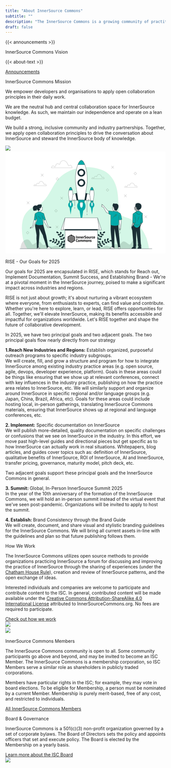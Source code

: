 ```yaml
---
title: "About InnerSource Commons"
subtitle: ""
description: "The InnerSource Commons is a growing community of practitioners with the goal of creating and sharing knowledge about InnerSource."
draft: false
---
```


<section class="section">
  <div class="container">
    <div class="row align-items-center">
      <div class="col-md-4 mb-4 mb-md-0">
        {{< announcements >}}
      </div>
      <div class="col-md-7">
        <p class="section-title h2">InnerSource Commons Vision</p>
        <p>{{< about-text >}}
        </p>
        <a href="/about/announcements" class="btn-link">Announcements <i class="ti-arrow-right"></i></a>
      </div>
    </div>
  </div>
</section>


<section class="section bg-light">
  <div class="container">
    <div class="row text-right align-items-center">
      <div class="col-md-6">
        <p class="section-title h2">InnerSource Commons Mission</p>
        <p>We empower developers and organisations to apply open collaboration principles in their daily work. </p>
        <p>We are the neutral hub and central collaboration space for InnerSource knowledge. As such, we maintain our independence and operate on a lean budget.</p>
        <p>We build a strong, inclusive community and industry partnerships. Together, we apply open collaboration principles to drive the conversation about InnerSource and steward the InnerSource body of knowledge.
        </p>
      </div>
      <div class="col-md-6 mt-4 mb-4 mb-md-0 float-right">
        <img src="/images/about/illustrations/creative.png" class="img-fluid pl-4 pr-4">
      </div>
    </div>
  </div>
</section>

<section class="section">
  <div class="container">
    <div class="row align-items-center">
      <div class="col-md-5 mb-4 mb-md-0">
       <img src="/images/about/illustrations/rocket-launch.png" class="img-fluid pl-4 pr-4">
      </div>
      <div class="col-md-6">

<a name="2025-goals"></a>
          <p class="section-title h2">RISE - Our Goals for 2025</p>
          <p>
          Our goals for 2025 are encapsulated in RISE, which stands for Reach out, Implement Documentation, Summit Success, and Establishing Brand - We're at a pivotal moment in the InnerSource journey, poised to make a significant impact across industries and regions.

  RISE is not just about growth; it's about nurturing a vibrant ecosystem where everyone, from enthusiasts to experts, can find value and contribute. Whether you're here to explore, learn, or lead, RISE offers opportunities for all. Together, we'll elevate InnerSource, making its benefits accessible and impactful for organizations worldwide. Let's RISE together and shape the future of collaborative development.

  In 2025, we have two principal goals and two adjacent goals. The two principal goals flow nearly directly from our strategy
          </p>
          <p><b>1.Reach New Industries and Regions:</b> Establish organized, purposeful outreach programs to specific industry subgroups. <br>
            We will create, fill, and grow a structure and program for how to integrate InnerSource among existing industry practice areas (e.g. open source, agile, devops, developer experience, platform). Goals in these areas could be things like ensuring that we show up at relevant conferences, connect with key influences in the industry practice, publishing on how the practice area relates to InnerSource, etc.
              We will similarly support and organize around InnerSource in specific regional and/or language groups (e.g. Japan, China, Brazil, Africa, etc). Goals for these areas could include hosting local, in-person gatherings, translating InnerSource Commons materials, ensuring that InnerSource shows up at regional and language conferences, etc.
          </p>
          <p><b>2. Implement:</b> Specific documentation on InnerSource<br>
            We will publish more-detailed, quality documentation on specific challenges or confusions that we see on InnerSource in the industry. In this effort, we move past high-level guides and directional pieces but get specific as to how InnerSource can actually work in real situations. Whitepapers, blog articles, and guides cover topics such as: definition of InnerSource, qualitative benefits of InnerSource, ROI of InnerSource, AI and InnerSource, transfer pricing, governance, maturity model, pitch deck, etc. <br>

Two adjacent goals support these principal goals and the InnerSource Commons in general.
          </p>
          <p><b>3. Summit: </b> Global, In-Person InnerSource Summit 2025 <br>
            In the year of the 10th anniversary of the formation of the InnerSource Commons, we will hold an in-person summit instead of the virtual event that we've seen post-pandemic. Organizations will be invited to apply to host the summit.
          </p>
          <p><b>4. Establish: </b>Brand Consistency through the Brand Guide<br>
            We will create, document, and share visual and stylistic branding guidelines for the InnerSource Commons. We will bring all current assets in-line with the guidelines and plan so that future publishing follows them.
          </p>
        </div>
    </div>
  </div>
</section>

<section class="section bg-light">
  <div class="container">
    <div class="row align-items-center">
      <div class="col-md-6">
          <p class="section-title h2">How We Work</p>
          <p>The InnerSource Commons utilizes open source methods to provide organizations practicing InnerSource a forum for discussing and improving the practice of InnerSource through the sharing of experiences (under the <a href="https://www.chathamhouse.org/about-us/chatham-house-rule">Chatham House Rule</a>), creation and review of InnerSource patterns, and the open exchange of ideas.</p>
        <p>Interested individuals and companies are welcome to participate and contribute content to the ISC. In general, contributed content will be made available under the <a href="https://creativecommons.org/licenses/by-sa/4.0/">Creative Commons Attribution-ShareAlike 4.0 International License</a> attributed to InnerSourceCommons.org. No fees are required to participate.</p>        
        <a href="/community/" class="btn-link">Check out how we work <i class="ti-arrow-right"></i></a>
        </div>
      <div class="col-md-5 mb-4 mb-md-0">
        <img src="/images/community/connection.png" class="img-fluid pl-4 pr-4">
      </div>
    </div>
  </div>
</section>


<section class="section">
  <div class="container">
    <div class="row text-right align-items-center">
      <div class="col-md-6 mt-4 mb-4 mb-md-0 float-right">
        <img src="/images/about/illustrations/notebook.png" class="img-fluid pl-4 pr-4">
      </div>
      <div class="col-md-6">
        <p class="section-title h2">InnerSource Commons Members</p>
        <p>The InnerSource Commons community is open to all. Some community participants go above and beyond, and may be invited to become an ISC Member. The InnerSource Commons is a membership corporation, so ISC Members serve a similar role as shareholders in publicly traded corporations. </p>
        <p>Members have particular rights in the ISC; for example, they may vote in board elections. To be eligible for Membership, a person must be nominated by a current Member. Membership is purely merit-based, free of any cost, and restricted to individuals.
        </p>
        <a href="/about/members" class="btn-link">All InnerSource Commons Members <i class="ti-arrow-right"></i></a>
      </div>
    </div>
  </div>
</section>


<section class="section bg-light">
  <div class="container">
    <div class="row align-items-center">
      <div class="col-md-6">
          <p class="section-title h2">Board & Governance</p>
          <p>InnerSource Commons is a 501(c)(3) non-profit organization governed by a set of corporate bylaws. The Board of Directors sets the policy and appoints officers that set and execute policy. The Board is elected by the Membership on a yearly basis.</p>
          <a href="/about/board/" class="btn-link">Learn more about the ISC Board <i class="ti-arrow-right"></i></a>
      </div>
      <div class="col-md-5 mb-4 mb-md-0">
         <img src="/images/about/illustrations/team.png" class="img-fluid pl-4 pr-4">
      </div>
    </div>
  </div>
</section>
